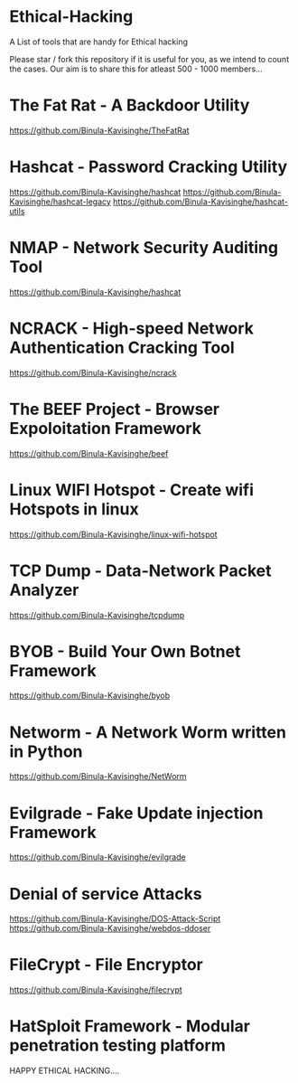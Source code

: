 # Ethical-Hacking
A List of tools that are handy for Ethical hacking

Please star / fork this repository if it is useful for you, as we intend to count the cases. Our aim is to share this for atleast 500 - 1000 members...

# The Fat Rat - A Backdoor Utility
https://github.com/Binula-Kavisinghe/TheFatRat


# Hashcat - Password Cracking Utility
https://github.com/Binula-Kavisinghe/hashcat
https://github.com/Binula-Kavisinghe/hashcat-legacy
https://github.com/Binula-Kavisinghe/hashcat-utils


# NMAP - Network Security Auditing Tool
https://github.com/Binula-Kavisinghe/hashcat


# NCRACK - High-speed Network Authentication Cracking Tool
https://github.com/Binula-Kavisinghe/ncrack


# The BEEF Project - Browser Expoloitation Framework
https://github.com/Binula-Kavisinghe/beef


# Linux WIFI Hotspot - Create wifi Hotspots in linux
https://github.com/Binula-Kavisinghe/linux-wifi-hotspot


# TCP Dump - Data-Network Packet Analyzer
https://github.com/Binula-Kavisinghe/tcpdump


# BYOB - Build Your Own Botnet Framework
https://github.com/Binula-Kavisinghe/byob


# Networm - A Network Worm written in Python
https://github.com/Binula-Kavisinghe/NetWorm


# Evilgrade - Fake Update injection Framework
https://github.com/Binula-Kavisinghe/evilgrade


# Denial of service Attacks
https://github.com/Binula-Kavisinghe/DOS-Attack-Script
https://github.com/Binula-Kavisinghe/webdos-ddoser


# FileCrypt - File Encryptor
https://github.com/Binula-Kavisinghe/filecrypt


# HatSploit Framework - Modular penetration testing platform
HAPPY ETHICAL HACKING....
